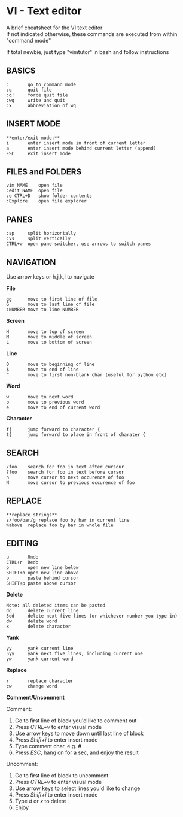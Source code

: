 # VI - Text editor
A brief cheatsheet for the VI text editor  
If not indicated otherwise, these commands are executed from within "command mode"  

If total newbie, just type "vimtutor" in bash and follow instructions  
## BASICS

    :		go to command mode
    :q		quit file
    :q!		force quit file
    :wq 	write and quit
    :x		abbreviation of wq

      
## INSERT MODE 

    **enter/exit mode:**  
    i		enter insert mode in front of current letter  
    a		enter insert mode behind current letter (append)  
    ESC		exit insert mode  

## FILES and FOLDERS

    vim	NAME	open file 
    :edit NAME  open file 
    :e CTRL+D	show folder contents
    :Explore	open file explorer 


## PANES 
  
    :sp		split horizontally
    :vs		split vertically 
    CTRL+w	open pane switcher, use arrows to switch panes


## NAVIGATION
Use arrow keys or h,j,k,l to navigate   

**File**   
    
    gg		move to first line of file  
    G		move to last line of file  
    :NUMBER	move to line NUMBER  
        
**Screen**  
    
    H		move to top of screen  
    M		move to middle of screen
    L		move to bottom of screen    
    
**Line**  
    
    0		move to beginning of line  
    $		move to end of line  
    ^		move to first non-blank char (useful for python etc)  

**Word**
      
    w		move to next word
    b		move to previous word
    e		move to end of current word
        
   
**Character**

    
    f{		jump forward to character {
    t{		jump forward to place in front of charater {

## SEARCH
    
    /foo	search for foo in text after cursour  
    ?foo	search for foo in text before cursor  
    n		move cursor to next occurence of foo  
    N 		move cursor to previous occurence of foo  


## REPLACE
    
   
    **replace strings**  
    s/foo/bar/g	replace foo by bar in current line  
    %above 	replace foo by bar in whole file 
    

##  EDITING

    u		Undo  
    CTRL+r	Redo  
    o		open new line below
    SHIFT+o	open new line above
    p		paste behind cursor
    SHIFT+p	paste above cursor

**Delete**
    
    Note: all deleted items can be pasted 
    dd		delete current line	      
    5dd		delete next five lines (or whichever number you type in)
    dw		delete word
    x		delete character
      
**Yank**
    
    yy		yank current line
    5yy		yank next five lines, including current one
    yw		yank current word
    
**Replace**
    
    r		replace character
    cw		change word
    
**Comment/Uncomment**

Comment:  
1. Go to first line of block you'd like to comment out
2. Press *CTRL+v* to enter visual mode
3. Use arrow keys to move down until last line of block 
4. Press *Shift+i* to enter insert mode
5. Type comment char, e.g. *#*
6. Press *ESC*, hang on for a sec, and enjoy the result

Uncomment:  
1. Go to first line of block to uncomment
2. Press *CTRL+v* to enter visual mode
3. Use arrow keys to select lines you'd like to change
4. Press *Shift+i* to enter insert mode
5. Type *d* or *x* to delete
6. Enjoy


   

